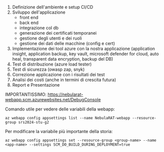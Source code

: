 1) Definizione dell'ambiente e setup CI/CD
2) Sviluppo dell'applicazione
	- front end
	- back end
	- integrazione col db
	- generazione dei certificati temporanei
	- gestione degli utenti e dei ruoli
	- gestione dei dati delle macchine (config e cert)
3) Implementazione dei tool azure con la nostra applicazione (application insight, application backup, key vault, microsoft defender for cloud, auto heal, transparent data encryption, backup del DB)
4) Test di distribuzione (azure load tester)
5) Test di sicurezza (owasp zap, snyk)
6) Correzione applicazione con i risultati dei test
7) Analisi dei costi (anche in termini di crescita futura)
8) Report e Presentazione



IMPORTANTISSIMO: https://nebularat-webapp.scm.azurewebsites.net/DebugConsole

Comando utile per vedere delle variabili della webapp: 
```
az webapp config appsettings list --name NebulaRAT-webapp --resource-group srs2024-stu-g2
```

Per modificare la variabile più importante della storia:
```
az webapp config appsettings set --resource-group <group-name> --name <app-name> --settings SCM_DO_BUILD_DURING_DEPLOYMENT=true
```